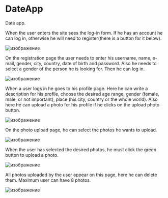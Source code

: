 # DateApp
Date app.

When the user enters the site sees the log-in form. If he has an account he can log in, otherwise he will need to register(there is a button for it below). 

![изображение](https://user-images.githubusercontent.com/72472295/119332393-2e6b5d00-bc91-11eb-984e-939d615bd3f4.png)

On the registration page the user needs to enter his username, name, e-mail, gender, city, country, date of birth and password. Also he needs to select a gender of the person he is looking for. Then he can log in.

![изображение](https://user-images.githubusercontent.com/72472295/119333007-07f9f180-bc92-11eb-8b72-6206080fbe3a.png)

When a user logs in he goes to his profile page. Here he can write a description for his profile, choose the desired age range, gender (female, male, or not important), place (his city, country or the whole world). Also here he can upload a photo for his profile if he clicks on the upload photo button. 

![изображение](https://user-images.githubusercontent.com/72472295/119334170-74c1bb80-bc93-11eb-848a-de272ef91fcd.png)

On the photo upload page, he can select the photos he wants to upload.

![изображение](https://user-images.githubusercontent.com/72472295/119335776-7b513280-bc95-11eb-81c9-df44c2f9c9ca.png)

When the user has selected the desired photos, he must click the green button to upload a photo.

![изображение](https://user-images.githubusercontent.com/72472295/119335968-afc4ee80-bc95-11eb-8858-6e62232420c7.png)

All photos uploaded by the user appear on this page, here he can delete them. Maximum user can have 8 photos. 

![изображение](https://user-images.githubusercontent.com/72472295/119336068-cbc89000-bc95-11eb-9514-ac7875c2c2c3.png)
